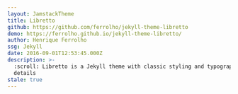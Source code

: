```yaml
---
layout: JamstackTheme
title: Libretto
github: https://github.com/ferrolho/jekyll-theme-libretto
demo: https://ferrolho.github.io/jekyll-theme-libretto/
author: Henrique Ferrolho
ssg: Jekyll
date: 2016-09-01T12:53:45.000Z
description: >-
  :scroll: Libretto is a Jekyll theme with classic styling and typographic
  details
stale: true
---
```

